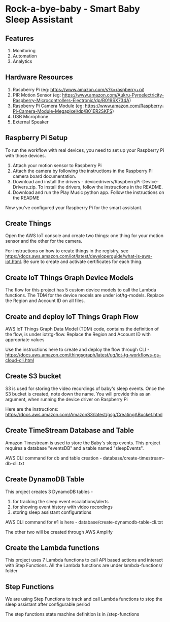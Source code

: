 # Rock-a-bye-baby - Smart Baby Sleep Assistant

## Features
1. Monitoring
2. Automation
3. Analytics

## Hardware Resources
1. Raspberry Pi (eg: https://www.amazon.com/s?k=raspberry+pi)
2. PIR Motion Sensor (eg: https://www.amazon.com/Aukru-Pyroelectricity-Raspberry-Microcontrollers-Electronic/dp/B019SX734A)
3. Raspberry Pi Camera Module (eg: https://www.amazon.com/Raspberry-Pi-Camera-Module-Megapixel/dp/B01ER2SKFS)
4. USB Microphone
5. External Speaker


## Raspberry Pi Setup

To run the workflow with real devices, you need to set up your Raspberry Pi with those devices.

1. Attach your motion sensor to Raspberry Pi
2. Attach the camera by following the instructions in the Raspberry Pi camera board documentation.
3. Download and install the drivers - devicedrivers/RaspberryPi-Device-Drivers.zip. To install the drivers, follow the instructions in the README.
4. Download and run the Play Music python app. Follow the instructions on the README

Now you've configured your Raspberry Pi for the smart assistant.

## Create Things

Open the AWS IoT console and create two things: one thing for your motion sensor and the other for the camera.

For instructions on how to create things in the registry, see https://docs.aws.amazon.com/iot/latest/developerguide/what-is-aws-iot.html. Be sure to create and activate certificates for each thing.

## Create IoT Things Graph Device Models

The flow for this project has 5 custom device models to call the Lambda functions.
The TDM for the device models are under iot/tg-models. Replace the Region and Account ID on all files.

## Create and deploy IoT Things Graph Flow

AWS IoT Things Graph Data Model (TDM) code, contains the definition of the flow, is under iot/tg-flow.
Replace the Region and Account ID with appropriate values

Use the instructions here to create and deploy the flow through CLI - https://docs.aws.amazon.com/thingsgraph/latest/ug/iot-tg-workflows-gs-cloud-cli.html

## Create S3 bucket

S3 is used for storing the video recordings of baby's sleep events. Once the S3 bucket is created, note down the name. You will provide this as an argument, when running the device driver on Raspberry Pi

Here are the instructions: https://docs.aws.amazon.com/AmazonS3/latest/gsg/CreatingABucket.html

## Create TimeStream Database and Table

Amazon Timestream is used to store the Baby's sleep events. This project requires a database "eventsDB" and a table named "sleepEvents".

AWS CLI command for db and table creation - database/create-timestream-db-cli.txt

## Create DynamoDB Table

This project creates 3 DynamoDB tables -
1. for tracking the sleep event escalations/alerts
2. for showing event history with video recordings
3. storing sleep assistant configurations

AWS CLI command for #1 is here - database/create-dynamodb-table-cli.txt

The other two will be created through AWS Amplify

## Create the Lambda functions

This project uses 7 Lambda functions to call API based actions and interact with Step Functions. All the Lambda functions are under lambda-functions/ folder

## Step Functions

We are using Step Functions to track and call Lambda functions to stop the sleep assistant after configurable period

The step functions state machine definition is in /step-functions
